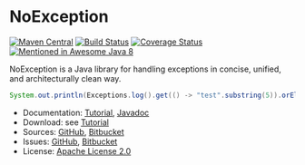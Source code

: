 # NoException #

[![Maven Central](https://img.shields.io/maven-central/v/com.machinezoo.noexception/noexception)](https://search.maven.org/artifact/com.machinezoo.noexception/noexception)
[![Build Status](https://github.com/robertvazan/noexception/workflows/build/badge.svg)](https://github.com/robertvazan/noexception/actions/workflows/build.yml)
[![Coverage Status](https://codecov.io/gh/robertvazan/noexception/branch/master/graph/badge.svg)](https://codecov.io/gh/robertvazan/noexception)
[![Mentioned in Awesome Java 8](https://awesome.re/mentioned-badge.svg)](https://github.com/tedyoung/awesome-java8)

NoException is a Java library for handling exceptions in concise, unified, and architecturally clean way.

```java
System.out.println(Exceptions.log().get(() -> "test".substring(5)).orElse("fallback"));
```

* Documentation: [Tutorial](https://noexception.machinezoo.com/), [Javadoc](https://noexception.machinezoo.com/javadoc/overview-summary.html)
* Download: see [Tutorial](https://noexception.machinezoo.com/)
* Sources: [GitHub](https://github.com/robertvazan/noexception), [Bitbucket](https://bitbucket.org/robertvazan/noexception)
* Issues: [GitHub](https://github.com/robertvazan/noexception/issues), [Bitbucket](https://bitbucket.org/robertvazan/noexception/issues)
* License: [Apache License 2.0](LICENSE)

